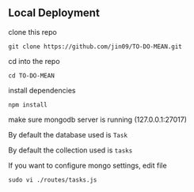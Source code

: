 ## Local Deployment

clone this repo

`git clone https://github.com/jin09/TO-DO-MEAN.git`

cd into the repo

`cd TO-DO-MEAN`

install dependencies

`npm install`

make sure mongodb server is running (127.0.0.1:27017)

By default the database used is `Task`

By default the collection used is `tasks`

If you want to configure mongo settings, edit file 

`sudo vi ./routes/tasks.js`
